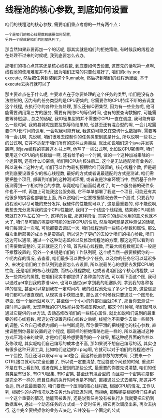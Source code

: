 # 线程池的核心参数, 到底如何设置

咱们的线程池的核心参数, 需要咱们重点考虑的一共有两个点：

    一个是咱们的核心线程数到底要如何配置, 
    另外一个呢就是咱们的阻塞队列了,

那当然如果非要再加一个的话呢, 那其实就是咱们的拒绝策略, 有时候我的线程池在处理不过来的时候呢, 我到底要怎么去办,

那咱们的核心点其实还是核心线程数, 到底要如何去设置, 
这首先的话呢第一点啊, 线程池的使用难度并不大, 因为咱们正常的只要创建好了, 咱们的city pop execute, 然后把任务封装到这个Runnable, 然后扔到咱们的线程池里面, 基于execute去执行就可以了

那主要难点在于什么呢, 主要难点在于你要处理的这个任务的类型, 咱们是没有办法控制的, 因为有的任务类型的是CPU密集的, 它需要你的CPU持续不断的去调度这个线程, 去执行你的各种业务处理, 那么还有IO密集型, 因为有一些业务呢, 他可能需要调用第三方的服务, 需要有网络IO的等待时间, 也有的要查询数据库, 可能需要等待磁盘L, 总之的话呢, 我IO密集型的并不需要你CPU一直在调度, 我可能有那么一段时间, 我的县城呢是要挂旗等待结果的, 他甚至还有混合型的啊, 一会儿呢需要CPU长时间的调用, 一会呢我可能有我, 我这边可能又在查询什么数据啊, 需要等待一会儿啊, 先说呢, 咱们很难去控制你的任务类型到底是什么, 所以说啊一些书上的公式啊, 它并不适配于咱们所有的这种业务类型, 就比如说咱们这个java并发实践啊, 就java编程的实践这本书上啊, 他写了一些公式啊, 比如说CPU密集啊, 咱们要用这个CPU的内核数加一啊, 还有给予的一个时间, 做的一个这种加减乘除的一个运算啊, 还有什么IO密集, 咱们叫CPU内核注册二, 这个是无法适配所有业务的, 所以说书上这种方式, 咱们可以作为最初预期给咱们设置的, 核心线程个数, 但是最终到底要设置多少的核心线程数, 最好的方式或者说最适配的方式是测试, 咱们需要把整个项目, 部署到咱们的这种测试环境, 或者说是沙箱环境当中, 然后基于各种压测得到一个相对符合的参数, 毕竟呢咱们前面就说过了, 每一个服务器的硬件条件也不一样, 再加上可能我这台服务器, 它不单单部署了我这一个项目, 可能还有其他很多的内容也部署在上面, 所以说咱们一定要根据情况去做一个测试, 只要我的线程池可以尽可能的充分发挥, 我硬件的性能就可以了, 这是最重要的, 你不能说啊, 我想去充分发挥我的这个CPU性能好, 我用了一个线这个线程池, 结果我CPU呢频繁就在20%左右的一个, 这样的负载, 那这样的话, 其实你的线程池用的意义也就不大了, 咱们尽可能的呢要尽可能的发挥CPU的性能, 然后呢问题是这种测试的话呢, 咱们每测试一次呢, 可能都要去调试一次, 咱们线程池的一些核心参数和属性, 那么每次重新部署的成本也是蛮高的, 所以说为了更好的去设计咱们的核心参数, 咱们这边可以通带, 通过一个这种动态监控以及修改线程池的方案, 那这边可以看到咱们需要做调整的, 无非就是这几个嘛, 首先核心线程数, 而最大线程数呢其实一般是不推荐设置的, 另外一个关键是咱们的工作队列啊, 这个呢当然一般要根据你的一个呃内存的情况, 去查看, 咱们最多可以做多少个任务, 以及你的任务它可以延迟多久, 来决定咱们的工作队列到底要怎么去设置, 所以说最关心的想要去发挥CPU的性能, 还是咱们的核心线程数, 而核心线程数呢, 也或者说咱们这个核心线程数, 以及一些其他的属性, 在咱们现实中都提供了各种盖的方法, 可以看下面这个图, 我可以通过get拿到我的靠谱size, 也可以通过get拿到我的阻塞队列, 拿到我的各种各样的信息, 甚至可以拿到我在一定时间内, 我的线程池处理了多少个任务, 这些信息咱们都可以很直观的, 从现实当中获取出来, 那么这个时候我只要通过一个图形化界面, 做一个展示就可以了, 甚至做一个小小的外部页面就OK了, 那当你去测试一段时间之后呢, 发现啊我的CPU性能并没有被压榨太好, 那这个时候呢, 咱们就可以通过它提供的set方法, 去动态修改咱们的一些核心属性, 就比如说咱们说到的最重要的核心线程数, 那这边在设置完核心线数之后呢, 线程池不需要你去做一些额外的调整, 它会自己根据内部的一些判断规则, 帮你很平滑的把线程池的核心参数, 直接调整到你最新设置的这个程度, 那同样的拒绝策略也是一样的, 所以说通过这种方式压测出来的效果, 才是咱们最终想要得到的一个效果, 那这种呃界面的监控以及修改呢, 其实呃咱们自己编写的成本也不高, 那如果说不想自己编写的话, 其实也有很多这种开源工具, 比如咱们这边的hi pog啊, 它就可以对于咱们的线程池进行一个监控, 而且还可以跟spring bot整合, 而这种设置参数的方式啊, 只要来一个CTRL接口就可以完全设置了, 所以说一定要清楚, 在回答这个问题的时候, 重点并不是在书上看到的, 或者在网上搜到的那些公式, 最重要的你要先说清楚, 咱们的任务类型有很多, 有CPU密集, 有IO密集, 甚至还有混合型的
而且每一个密集程度都是完全不一样的, 而且任务的执行时间也是不同的, 直接通过公式去编写, 那这并不合适, 所以说最重要的, 咱们要做一个压测的核心线程数, 根据CPU的情况, 工作队列, 根据你的内存情况以及任务允许的延迟时间, 而拒绝, 策略呢要根据咱们任务的一个这个重要的情况, 他能否被丢弃, 还是说我任务没有被执行,k 我就要把它扔到数据库中, 通过一个动态任务的方式或一个定时任务, 把它再次调度出来, 再次去执行, 这个完全要根据你的业务去决定, 它并没有一个固定的公式
